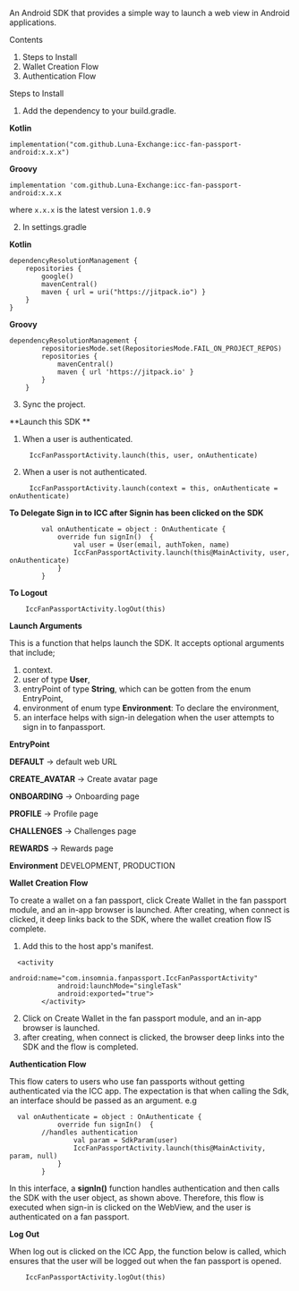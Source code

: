 An Android SDK that provides a simple way to launch a web view in Android applications.

Contents
1. Steps to Install
2. Wallet Creation Flow
3. Authentication Flow


Steps to Install
1. Add the dependency to your build.gradle.

**Kotlin** 

`implementation("com.github.Luna-Exchange:icc-fan-passport-android:x.x.x")`

**Groovy**

`implementation 'com.github.Luna-Exchange:icc-fan-passport-android:x.x.x`

where `x.x.x` is the latest version `1.0.9`

2. In settings.gradle

**Kotlin**

```
dependencyResolutionManagement {
    repositories {
        google()
        mavenCentral()
        maven { url = uri("https://jitpack.io") }
    }
}

```
        
        
**Groovy**

```
dependencyResolutionManagement {
		repositoriesMode.set(RepositoriesMode.FAIL_ON_PROJECT_REPOS)
		repositories {
			mavenCentral()
			maven { url 'https://jitpack.io' }
		}
	}
```

3. Sync the project.


**Launch this SDK **

1. When a user is authenticated.

```
     IccFanPassportActivity.launch(this, user, onAuthenticate)
```

2.  When a user is not authenticated.

```
     IccFanPassportActivity.launch(context = this, onAuthenticate = onAuthenticate)
```

**To Delegate Sign in to ICC after Signin has been clicked on the SDK**

```
        val onAuthenticate = object : OnAuthenticate {
            override fun signIn()  {
                val user = User(email, authToken, name)
                IccFanPassportActivity.launch(this@MainActivity, user, onAuthenticate)
            }
        }

```

**To Logout**

```
    IccFanPassportActivity.logOut(this)
```


**Launch Arguments**


This is a function that helps launch the SDK. It  accepts optional arguments that include;

1. context.
2. user of type **User**,
3. entryPoint of type **String**, which can be gotten from the enum EntryPoint,
4. environment of enum type **Environment**: To declare the environment,
5. an interface helps with sign-in delegation when the user attempts to sign in to fanpassport.

**EntryPoint**

**DEFAULT** -> default web URL

**CREATE_AVATAR**  -> Create avatar page

**ONBOARDING**  -> Onboarding page

**PROFILE**  -> Profile page

**CHALLENGES**  -> Challenges page

**REWARDS**  -> Rewards page


**Environment**
DEVELOPMENT, PRODUCTION  


**Wallet Creation Flow**

To create a wallet on a fan passport, click Create Wallet in the fan passport module, and an in-app browser is launched. After creating, when connect is clicked, it deep links back to the SDK, where the wallet creation flow IS complete.

1. Add this to the host app's manifest.

```
  <activity
            android:name="com.insomnia.fanpassport.IccFanPassportActivity"
            android:launchMode="singleTask"
            android:exported="true">
        </activity>
```	


2. Click on Create Wallet in the fan passport module, and an in-app browser is launched.
3. after creating, when connect is clicked, the browser deep links into the SDK and the flow is completed.


**Authentication Flow**

This flow caters to users who use fan passports without getting authenticated via the ICC app. The expectation is that when calling the Sdk, an interface should be passed as an argument. e.g 

```
  val onAuthenticate = object : OnAuthenticate {
            override fun signIn()  {
		//handles authentication
                val param = SdkParam(user)
                IccFanPassportActivity.launch(this@MainActivity, param, null)
            }
        }
```


In this interface, a **signIn()** function handles authentication and then calls the SDK with the user object, as shown above. Therefore, this flow is executed when sign-in is clicked on the WebView, and the user is authenticated on a fan passport.

**Log Out**

When log out is clicked on the ICC App, the function below is called, which ensures that the user will be logged out when the fan passport is opened.

```
    IccFanPassportActivity.logOut(this)
```
